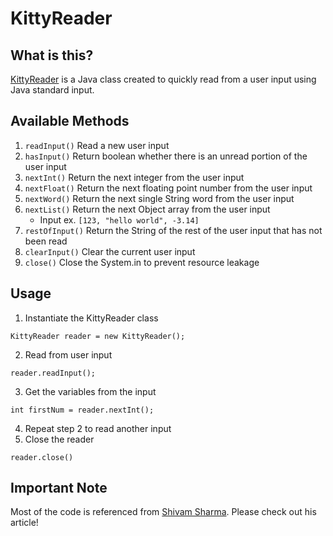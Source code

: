 # KittyReader

## What is this?
[KittyReader](https://github.com/poom-kitti/KittyReader/blob/master/src/KittyReader.java) is a Java class created to quickly read from a user input using Java standard input.

## Available Methods
1. `readInput()`	Read a new user input
2. `hasInput()`		Return boolean whether there is an unread portion of the user input
3. `nextInt()`		Return the next integer from the user input
4. `nextFloat()`	Return the next floating point number from the user input
5. `nextWord()`		Return the next single String word from the user input
7. `nextList()`		Return the next Object array from the user input 
    - Input ex. `[123, "hello world", -3.14]`
8. `restOfInput()`	Return the String of the rest of the user input that has not been read
9. `clearInput()`	Clear the current user input
10. `close()`		Close the System.in to prevent resource leakage

## Usage
1. Instantiate the KittyReader class
```
KittyReader reader = new KittyReader();
```
2. Read from user input
```
reader.readInput();
```
3. Get the variables from the input
```
int firstNum = reader.nextInt();
```
4. Repeat step 2 to read another input
5. Close the reader
```
reader.close()
```

## Important Note
Most of the code is referenced from [Shivam Sharma](https://hackthejava.wordpress.com/2016/09/16/inputoutput-in-java/). Please check out his article!
